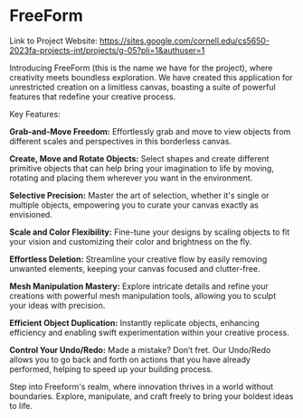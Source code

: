 # FreeForm

Link to Project Website: https://sites.google.com/cornell.edu/cs5650-2023fa-projects-int/projects/g-05?pli=1&authuser=1

Introducing FreeForm (this is the name we have for the project), where creativity meets boundless exploration. We have created this application for unrestricted creation on a limitless canvas, boasting a suite of powerful features that redefine your creative process.

Key Features:

**Grab-and-Move Freedom:** Effortlessly grab and move to view objects from different scales and perspectives in this borderless canvas.

**Create, Move and Rotate Objects:** Select shapes and create different primitive objects that can help bring your imagination to life by moving, rotating and placing them wherever you want in the environment.

**Selective Precision:** Master the art of selection, whether it's single or multiple objects, empowering you to curate your canvas exactly as envisioned.

**Scale and Color Flexibility:** Fine-tune your designs by scaling objects to fit your vision and customizing their color and brightness on the fly.

**Effortless Deletion:** Streamline your creative flow by easily removing unwanted elements, keeping your canvas focused and clutter-free.

**Mesh Manipulation Mastery:** Explore intricate details and refine your creations with powerful mesh manipulation tools, allowing you to sculpt your ideas with precision.

**Efficient Object Duplication:** Instantly replicate objects, enhancing efficiency and enabling swift experimentation within your creative process.

**Control Your Undo/Redo:** Made a mistake? Don’t fret. Our Undo/Redo allows you to go back and forth on actions that you have already performed, helping to speed up your building process.
 
Step into Freeform's realm, where innovation thrives in a world without boundaries. Explore, manipulate, and craft freely to bring your boldest ideas to life.
